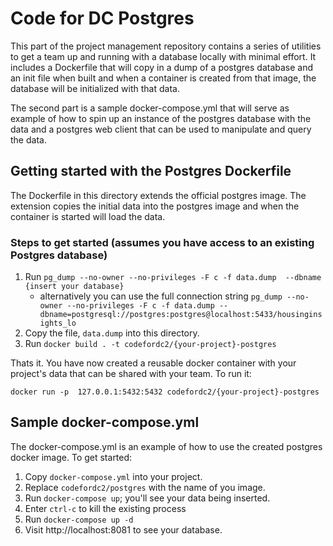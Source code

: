 # Code for DC Postgres

This part of the project management repository contains a series of utilities to get a team
up and running with a database locally with minimal effort.  It includes a Dockerfile that 
will copy in a dump of a postgres database and an init file when built and when a container
is created from that image, the database will be initialized with that data.

The second part is a sample docker-compose.yml that will serve as example of how to spin up 
an instance of the postgres database with the data and a postgres web client that can be 
used to manipulate and query the data.

## Getting started with the Postgres Dockerfile

The Dockerfile in this directory extends the official postgres image.  The extension copies
the initial data into the postgres image and when the container is started will load the 
data.

### Steps to get started (assumes you have access to an existing Postgres database)

1. Run `pg_dump --no-owner --no-privileges -F c -f data.dump  --dbname {insert your database}`
    - alternatively you can use the full connection string `pg_dump --no-owner --no-privileges -F c -f data.dump --dbname=postgresql://postgres:postgres@localhost:5433/housinginsights_lo`
2. Copy the file, `data.dump` into this directory.
3. Run `docker build . -t codefordc2/{your-project}-postgres`

Thats it.  You have now created a reusable docker container with your project's data that can
be shared with your team. To run it:

`docker run -p  127.0.0.1:5432:5432 codefordc2/{your-project}-postgres`


## Sample docker-compose.yml
The docker-compose.yml is an example of how to use the created postgres docker image.  To get started:

1. Copy `docker-compose.yml` into your project.
2. Replace `codefordc2/postgres` with the name of you image.
3. Run `docker-compose up`; you'll see your data being inserted.
4. Enter `ctrl-c` to kill the existing process
5. Run `docker-compose up -d`
6. Visit http://localhost:8081 to see your database.
